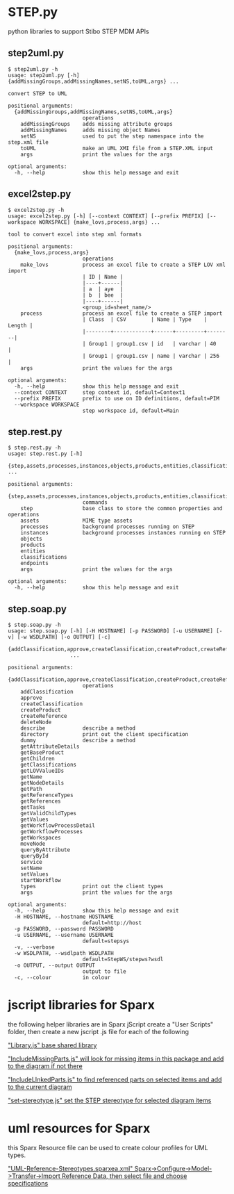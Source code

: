 # STEP.py

python libraries to support Stibo STEP MDM APIs

## step2uml.py
```
$ step2uml.py -h
usage: step2uml.py [-h] {addMissingGroups,addMissingNames,setNS,toUML,args} ...

convert STEP to UML

positional arguments:
  {addMissingGroups,addMissingNames,setNS,toUML,args}
                        operations
    addMissingGroups    adds missing attribute groups
    addMissingNames     adds missing object Names
    setNS               used to put the step namespace into the step.xml file
    toUML               make an UML XMI file from a STEP.XML input
    args                print the values for the args

optional arguments:
  -h, --help            show this help message and exit
```

## excel2step.py
```
$ excel2step.py -h
usage: excel2step.py [-h] [--context CONTEXT] [--prefix PREFIX] [--workspace WORKSPACE] {make_lovs,process,args} ...

tool to convert excel into step xml formats

positional arguments:
  {make_lovs,process,args}
                        operations
    make_lovs           process an excel file to create a STEP LOV xml import
                        | ID | Name |
                        |----+------|
                        | a  | aye  |
                        | b  | bee  |
                        |----+------|
                        <group_id=sheet_name/>
    process             process an excel file to create a STEP import
                        | Class  | CSV        | Name | Type    | Length | 
                        |--------+------------+------+---------+--------|
                        | Group1 | group1.csv | id   | varchar | 40     |
                        | Group1 | group1.csv | name | varchar | 256    |
    args                print the values for the args

optional arguments:
  -h, --help            show this help message and exit
  --context CONTEXT     step context id, default=Context1
  --prefix PREFIX       prefix to use on ID definitions, default=PIM
  --workspace WORKSPACE
                        step workspace id, default=Main

```

## step.rest.py
```
$ step.rest.py -h
usage: step.rest.py [-h]
                    {step,assets,processes,instances,objects,products,entities,classifications,endpoints,args} ...

positional arguments:
  {step,assets,processes,instances,objects,products,entities,classifications,endpoints,args}
                        commands
    step                base class to store the common properties and operations
    assets              MIME type assets
    processes           background processes running on STEP
    instances           background processes instances running on STEP
    objects
    products
    entities
    classifications
    endpoints
    args                print the values for the args

optional arguments:
  -h, --help            show this help message and exit

```

## step.soap.py
```
$ step.soap.py -h
usage: step.soap.py [-h] [-H HOSTNAME] [-p PASSWORD] [-u USERNAME] [-v] [-w WSDLPATH] [-o OUTPUT] [-c]
                    {addClassification,approve,createClassification,createProduct,createReference,deleteNode,describe,directory,dummy,getAttributeDetails,getBaseProduct,getChildren,getClassifications,getLOVValueIDs,getName,getNodeDetails,getPath,getReferenceTypes,getReferences,getTasks,getValidChildTypes,getValues,getWorkflowProcessDetail,getWorkflowProcesses,getWorkspaces,moveNode,queryByAttribute,queryById,service,setName,setValues,startWorkflow,types,args}
                    ...

positional arguments:
  {addClassification,approve,createClassification,createProduct,createReference,deleteNode,describe,directory,dummy,getAttributeDetails,getBaseProduct,getChildren,getClassifications,getLOVValueIDs,getName,getNodeDetails,getPath,getReferenceTypes,getReferences,getTasks,getValidChildTypes,getValues,getWorkflowProcessDetail,getWorkflowProcesses,getWorkspaces,moveNode,queryByAttribute,queryById,service,setName,setValues,startWorkflow,types,args}
                        operations
    addClassification
    approve
    createClassification
    createProduct
    createReference
    deleteNode
    describe            describe a method
    directory           print out the client specification
    dummy               describe a method
    getAttributeDetails
    getBaseProduct
    getChildren
    getClassifications
    getLOVValueIDs
    getName
    getNodeDetails
    getPath
    getReferenceTypes
    getReferences
    getTasks
    getValidChildTypes
    getValues
    getWorkflowProcessDetail
    getWorkflowProcesses
    getWorkspaces
    moveNode
    queryByAttribute
    queryById
    service
    setName
    setValues
    startWorkflow
    types               print out the client types
    args                print the values for the args

optional arguments:
  -h, --help            show this help message and exit
  -H HOSTNAME, --hostname HOSTNAME
                        default=http://host
  -p PASSWORD, --password PASSWORD
  -u USERNAME, --username USERNAME
                        default=stepsys
  -v, --verbose
  -w WSDLPATH, --wsdlpath WSDLPATH
                        default=StepWS/stepws?wsdl
  -o OUTPUT, --output OUTPUT
                        output to file
  -c, --colour          in colour
  ```
  
# jscript libraries for Sparx

the following helper libraries are in Sparx jScript
create a "User Scripts" folder,
then create a new jscript .js file for each of the following

["Library.js" base shared library](https://github.com/eddo888/STEP.py/raw/master/jscript/Library.js)

["IncludeMissingParts.js" will look for missing items in this package and add to the diagram if not there](https://github.com/eddo888/STEP.py/raw/master/jscript/IncludeMissingParts.js) 

["IncludeLInkedParts.js" to find referenced parts on selected items and add to the current diagram](https://github.com/eddo888/STEP.py/raw/master/jscript/IncludeLinkedParts.js)

["set-stereotype.js" set the STEP stereotype for selected diagram items](https://github.com/eddo888/STEP.py/raw/master/jscript/set_stereotype.js)

# uml resources for Sparx

this Sparx Resource file can be used to create colour profiles for UML types.

["UML-Reference-Stereotypes.sparxea.xml" Sparx->Configure->Model->Transfer->Import Reference Data, then select file and choose specifications](https://github.com/eddo888/STEP.py/raw/master/UML/UML-Reference-Stereotypes.sparxea.xml)






